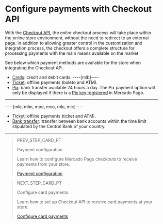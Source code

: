 # Configure payments with Checkout API

With the [Checkout API](/developers/en/guides/cho-api/landing), the entire checkout process will take place within the online store environment, without the need to redirect to an external page. In addition to allowing greater control in the customization and integration process, the checkout offers a complete structure for processing payments with the main means available on the market.

See below which payment methods are available for the store when integrating the Checkout API.

* [Cards](/developers/en/docs/magento-two/payment-configuration/checkout-api/cards): credit and debit cards.
----[mlb]----
* [Ticket](/developers/en/docs/magento-two/payment-configuration/checkout-api/ticket): offline payments (boleto and ATM).
* [Pix](/developers/en/docs/magento-two/payment-configuration/checkout-api/pix): bank transfer available 24 hours a day. The Pix payment option will only be displayed if there is a [Pix key registered](/developers/en/guides/checkout-api/receiving-payment-by-pix) in Mercado Pago.
------------
----[mla, mlm, mpe, mco, mlu, mlc]----
* [Ticket](/developers/en/docs/magento-two/payment-configuration/checkout-api/ticket): offline payments (ticket and ATM).
* [Bank transfer](/developers/en/docs/magento-two/payment-configuration/checkout-api/bank-transfer): transfer between bank accounts within the time limit stipulated by the Central Bank of your country.
------------

> PREV_STEP_CARD_PT
>
> Payment configuration
>
> Learn how to configure Mercado Pago checkouts to receive payments from your store.
>
> [Payment configuration](/developers/en/docs/magento-two/payment-configuration)

> NEXT_STEP_CARD_PT
>
> Configure card payments
>
> Learn how to set up Checkout API to receive card payments at your store.
>
> [Configure card payments](/developers/en/docs/magento-two/payment-configuration/checkout-api/cards)